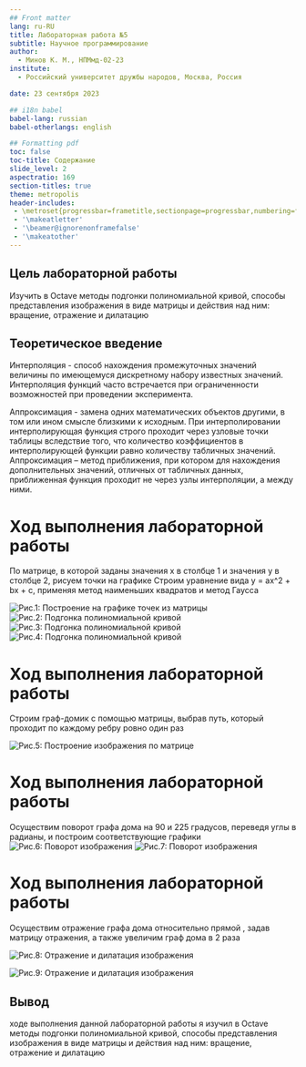 ```yaml
---
## Front matter
lang: ru-RU
title: Лабораторная работа №5
subtitle: Научное программирование
author:
  - Минов К. М., НПМмд-02-23
institute:
  - Российский университет дружбы народов, Москва, Россия

date: 23 сентября 2023

## i18n babel
babel-lang: russian
babel-otherlangs: english

## Formatting pdf
toc: false
toc-title: Содержание
slide_level: 2
aspectratio: 169
section-titles: true
theme: metropolis
header-includes:
 - \metroset{progressbar=frametitle,sectionpage=progressbar,numbering=fraction}
 - '\makeatletter'
 - '\beamer@ignorenonframefalse'
 - '\makeatother'
---
```


## Цель лабораторной работы

Изучить в Octave методы подгонки полиномиальной кривой, способы представления изображения в виде матрицы и действия над ним: вращение, отражение и дилатацию

## Теоретическое введение

Интерполяция - способ нахождения промежуточных значений величины по имеющемуся дискретному набору известных значений. Интерполяция функций часто встречается при ограниченности возможностей при проведении эксперимента.

Аппроксимация - замена одних математических объектов другими, в том или ином смысле близкими к исходным. При интерполировании интерполирующая функция строго проходит через узловые точки таблицы вследствие того, что количество коэффициентов в интерполирующей функции равно количеству табличных значений. Аппроксимация – метод приближения, при котором для нахождения дополнительных значений, отличных от табличных данных, приближенная функция проходит не через узлы интерполяции, а между ними.

# Ход выполнения лабораторной работы

По матрице, в которой заданы значения x в столбце 1 и значения y в столбце 2, рисуем точки на графике
Строим уравнение вида y = ax^2 + bx + c, применяя метод наименьших квадратов и метод Гаусса

![Рис.1: Построение на графике точек из матрицы](images/МатрицаD.PNG)
![Рис.2: Подгонка полиномиальной кривой](images/Ones.PNG)
![Рис.3: Подгонка полиномиальной кривой](images/НаименьшиеКвадраты.PNG)
![Рис.4: Подгонка полиномиальной кривой](images/парабола.PNG)

# Ход выполнения лабораторной работы
Строим граф-домик с помощью матрицы, выбрав путь, который проходит по каждому ребру ровно один раз

![Рис.5: Построение изображения по матрице](images/МатричныеПреобразования.PNG)

# Ход выполнения лабораторной работы

Осуществим поворот графа дома на 90 и 225 градусов, переведя углы в радианы, и построим соответствующие графики
![Рис.6: Поворот изображения](images/theta1.PNG)
![Рис.7: Поворот изображения](images/theta1.PNG)

# Ход выполнения лабораторной работы

Осуществим отражение графа дома относительно прямой , задав матрицу отражения, а также увеличим граф дома в 2 раза

![Рис.8: Отражение и дилатация изображения](images/Дилатация.PNG)

![Рис.9: Отражение и дилатация изображения](images/Отражение.PNG)


## Вывод

 ходе выполнения данной лабораторной работы я изучил в Octave методы подгонки полиномиальной кривой, способы представления изображения в виде матрицы и действия над ним: вращение, отражение и дилатацию

